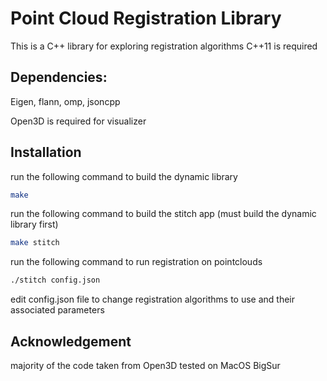 # Point Cloud Registration Library

This is a C++ library for exploring registration algorithms
C++11 is required

## Dependencies:
Eigen, flann, omp, jsoncpp

Open3D is required for visualizer

## Installation
run the following command to build the dynamic library
```bash
make
```

run the following command to build the stitch app (must build the dynamic library first)
```bash
make stitch
```

run the following command to run registration on pointclouds
```bash
./stitch config.json
```

edit config.json file to change registration algorithms to use and their associated parameters

## Acknowledgement
majority of the code taken from Open3D
tested on MacOS BigSur
